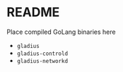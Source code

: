 # README

Place compiled GoLang binaries here

* `gladius`
* `gladius-controld`
* `gladius-networkd`
